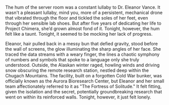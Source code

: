 The hum of the server room was a constant lullaby to Dr. Eleanor Vance. It wasn't a pleasant lullaby, mind you, more of a persistent, mechanical drone that vibrated through the floor and tickled the soles of her feet, even through her sensible lab shoes. But after five years of dedicating her life to Project Chimera, she’d grown almost fond of it. Tonight, however, the hum felt like a taunt. Tonight, it seemed to be mocking her lack of progress.

Eleanor, hair pulled back in a messy bun that defied gravity, stood before the wall of screens, the glow illuminating the sharp angles of her face. She traced the data streams with a weary finger, the lines a chaotic symphony of numbers and symbols that spoke to a language only she truly understood. Outside, the Alaskan winter raged, howling winds and driving snow obscuring the remote research station, nestled deep within the Chugach Mountains. The facility, built on a forgotten Cold War bunker, was officially known as the Aurora Bioresearch Center, but Eleanor and her small team affectionately referred to it as "The Fortress of Solitude." It felt fitting, given the isolation and the secret, potentially groundbreaking research that went on within its reinforced walls. Tonight, however, it just felt lonely.
